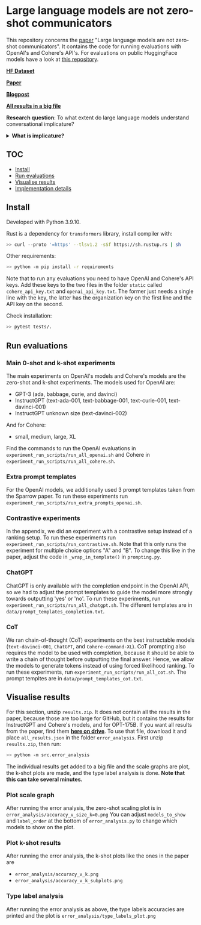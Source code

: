# Large language models are not zero-shot communicators
This repository concerns the <a href="https://arxiv.org/abs/2210.14986" target="_blank">paper</a> "Large language models are not zero-shot communicators". It contains the code for running evaluations with OpenAI's and Cohere's API's.
For evaluations on public HuggingFace models have a look at <a href="https://github.com/LauraRuis/lm-evaluation-harness" target="_blank">this repository</a>.

<a href="https://huggingface.co/datasets/UCL-DARK/ludwig" target="_blank">**HF Dataset**</a>

<a href="https://arxiv.org/abs/2210.14986" target="_blank">**Paper**</a>

<a href="https://lauraruis.github.io/2022/09/29/comm.html" target="_blank">**Blogpost**</a>

<a href="https://drive.google.com/file/d/1hWcuUpcNef0OGnbS_1PJmFR-LCoG2_oa/view?usp=sharing" target="_blank">**All results in a big file**</a>

**Research question**: To what extent do large language models understand conversational implicature?

<details close>
<summary><b>What is implicature?</b></summary>
Implicature is an aspect of language pragmatics and a crucial part of communication introduced by H.P. Grice in 1975 in his work "Logic and Conversation". Implicature is the act of meaning or implying one thing by saying something else. There's different types of implicatures, from simple ones like "Some guests came to the party" (implying not all guests came) to more complicated implicatures that depend on context like "A: Are you going to the party this Friday? B: There's a global pandemic." (implying no, or yes if A knows B is a reckless raver).
<br> <br>

**Some background** <br>
In his paper, Grice comes up with a set of maxims of conversation that we all adhere to, like "be relevant" and "do not say what you believe to be false". Grice says implicatures arise when these maxims are violated. For example, if A says "Smith doesn't seem to have a girlfriend these days", and B answers "He has been paying a lot of visits to New York lately"; unless B is violating the maxim of relevance, B is implying that Smith may have a girlfriend in New York.
</details>

## TOC

* [Install](#install)
* [Run evaluations](#run-evaluations)
* [Visualise results](#visualise-results)
* [Implementation details](#implementation-details)

## Install

Developed with Python 3.9.10.

Rust is a dependency for `transformers` library, install compiler with:

```bash
>> curl --proto '=https' --tlsv1.2 -sSf https://sh.rustup.rs | sh
```

Other requirements:

```bash
>> python -m pip install -r requirements
```

Note that to run any evaluations you need to have OpenAI and Cohere's API keys. Add these keys
to the two files in the folder `static` called `cohere_api_key.txt` and `openai_api_key.txt`. The former just needs
a single line with the key, the latter has the organization key on the first line and the API key on the second.

Check installation:

```bash
>> pytest tests/.
```

## Run evaluations

### Main 0-shot and k-shot experiments
The main experiments on OpenAI's models and Cohere's models are the zero-shot and k-shot experiments.
The models used for OpenAI are:
- GPT-3 (ada, babbage, curie, and davinci)
- InstructGPT (text-ada-001, text-babbage-001, text-curie-001, text-davinci-001)
- InstructGPT unknown size (text-davinci-002)

And for Cohere:
- small, medium, large, XL

Find the commands to run the OpenAI evaluations in `experiment_run_scripts/run_all_openai.sh` and Cohere in `experiment_run_scripts/run_all_cohere.sh`.

### Extra prompt templates
For the OpenAI models, we additionally used 3 prompt templates taken from the Sparrow paper. To run these experiments
run `experiment_run_scripts/run_extra_prompts_openai.sh`.

### Contrastive experiments
In the appendix, we did an experiment with a contrastive setup instead of a ranking setup. To run these experiments
run `experiment_run_scripts/run_contrastive.sh`. Note that this only runs the experiment for multiple choice options "A" and "B".
To change this like in the paper, adjust the code in `_wrap_in_template()` in `prompting.py`.

### ChatGPT
ChatGPT is only available with the completion endpoint in the OpenAI API, so we had to adjust the prompt templates to guide the model more
strongly towards outputting 'yes' or 'no'. To run these experiments, run `experiment_run_scripts/run_all_chatgpt.sh`.
The different templates are in `data/prompt_templates_completion.txt`.

### CoT
We ran chain-of-thought (CoT) experiments on the best instructable models (`text-davinci-001`, `ChatGPT`, and `Cohere-command-XL`).
CoT prompting also requires the model to be used with completion, because it should be able to write a chain of thought before
outputting the final answer. Hence, we allow the models to generate tokens instead of using forced likelihood ranking.
To run these experiments, run `experiment_run_scripts/run_all_cot.sh`. The prompt templtes are in `data/prompt_templates_cot.txt`.

## Visualise results
For this section, unzip `results.zip`. It does not contain all the results in the paper, because those
are too large for GitHub, but it contains the results for InstructGPT and Cohere's models, and for OPT-175B.
If you want all results from the paper, find them <a href="https://drive.google.com/file/d/1hWcuUpcNef0OGnbS_1PJmFR-LCoG2_oa/view?usp=sharing" target="_blank">**here on drive**</a>.
To use that file, download it and place `all_results.json` in the folder `error_analysis`.
First unzip `results.zip`, then run:

```bash
>> python -m src.error_analysis
```

The individual results get added to a big file and the scale graphs are plot, the k-shot plots are made,
and the type label analysis is done. **Note that this can take several minutes.**

### Plot scale graph
After running the error analysis, the zero-shot scaling plot is in `error_analysis/accuracy_v_size_k=0.png`
You can adjust `models_to_show` and `label_order` at the bottom of `error_analysis.py` to change which models
to show on the plot.

### Plot k-shot results
After running the error analysis, the k-shot plots like the ones in the paper are
- `error_analysis/accuracy_v_k.png`
- `error_analysis/accuracy_v_k_subplots.png`


### Type label analysis
After running the error analysis as above, the type labels accuracies are printed
and the plot is `error_analysis/type_labels_plot.png`
